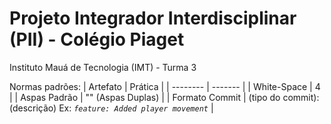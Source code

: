 # Projeto Integrador Interdisciplinar (PII) - Colégio Piaget
Instituto Mauá de Tecnologia (IMT) - Turma 3

Normas padrões:
| Artefato | Prática |
| -------- | ------- |
| White-Space  | 4 |
| Aspas Padrão | "" (Aspas Duplas) |
| Formato Commit | (tipo do commit): (descrição) Ex: *``feature: Added player movement``* |